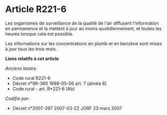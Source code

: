 # Article R221-6

Les organismes de surveillance de la qualité de l'air diffusent l'information en permanence et la mettent à jour au moins
quotidiennement, et toutes les heures lorsque cela est possible.

Les informations sur les concentrations en plomb et en benzène sont mises à jour tous les trois mois.

**Liens relatifs à cet article**

_Anciens textes_:

  - Code rural R221-6
  - Décret n°98-360 1998-05-06 art. 7 (alinéa 6)
  - Code rural - art. R*221-6 (Ab)

_Codifié par_:

  - Décret n°2007-397 2007-03-22 JORF 23 mars 2007
